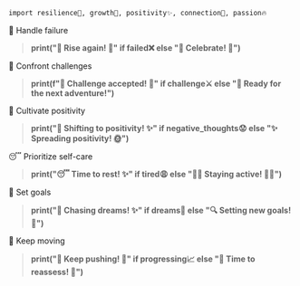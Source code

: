 
```sh
import resilience🌟, growth🌱, positivity✨, connection🤝, passion🔥
```

🌈 Handle failure
>**print("🛑 Rise again! 🚀" if failed❌ else "🎉 Celebrate! 🎊")**

💪 Confront challenges
>**print(f"💪 Challenge accepted! 🌟" if challenge⚔ else "🔄 Ready for the next adventure!")**

🌟 Cultivate positivity
>**print("🌈 Shifting to positivity! ✨" if negative_thoughts😟 else "✨ Spreading positivity! 🌞")**

😴 Prioritize self-care
>**print("😴 Time to rest! ✨" if tired😩 else "🏃‍♂ Staying active! 🚴‍♀")**

🌠 Set goals
>**print("🌠 Chasing dreams! ✨" if dreams💭 else "🔍 Setting new goals! 🚀")**

🚀 Keep moving
>**print("🚀 Keep pushing! 💪" if progressing📈 else "🔄 Time to reassess! 🧠")**
